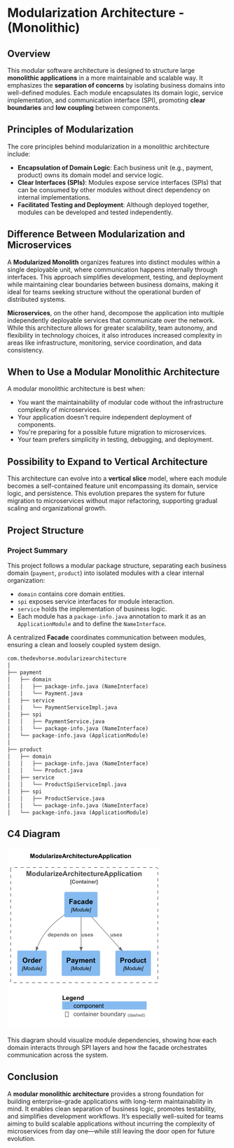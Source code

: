 # Modularization Architecture - (Monolithic)

## Overview

This modular software architecture is designed to structure large **monolithic applications** in a more maintainable and scalable way. It emphasizes the **separation of concerns** by isolating business domains into well-defined modules. Each module encapsulates its domain logic, service implementation, and communication interface (SPI), promoting **clear boundaries** and **low coupling** between components.

## Principles of Modularization

The core principles behind modularization in a monolithic architecture include:

- **Encapsulation of Domain Logic**: Each business unit (e.g., payment, product) owns its domain model and service logic.
- **Clear Interfaces (SPIs)**: Modules expose service interfaces (SPIs) that can be consumed by other modules without direct dependency on internal implementations.
- **Facilitated Testing and Deployment**: Although deployed together, modules can be developed and tested independently.

## Difference Between Modularization and Microservices

A **Modularized Monolith** organizes features into distinct modules within a single deployable unit, where communication happens internally through interfaces. This approach simplifies development, testing, and deployment while maintaining clear boundaries between business domains, making it ideal for teams seeking structure without the operational burden of distributed systems.

**Microservices**, on the other hand, decompose the application into multiple independently deployable services that communicate over the network. While this architecture allows for greater scalability, team autonomy, and flexibility in technology choices, it also introduces increased complexity in areas like infrastructure, monitoring, service coordination, and data consistency.

## When to Use a Modular Monolithic Architecture

A modular monolithic architecture is best when:

- You want the maintainability of modular code without the infrastructure complexity of microservices.
- Your application doesn't require independent deployment of components.
- You're preparing for a possible future migration to microservices.
- Your team prefers simplicity in testing, debugging, and deployment.

## Possibility to Expand to Vertical Architecture

This architecture can evolve into a **vertical slice** model, where each module becomes a self-contained feature unit encompassing its domain, service logic, and persistence. This evolution prepares the system for future migration to microservices without major refactoring, supporting gradual scaling and organizational growth.

## Project Structure

### Project Summary

This project follows a modular package structure, separating each business domain (`payment`, `product`) into isolated modules with a clear internal organization:

- `domain` contains core domain entities.
- `spi` exposes service interfaces for module interaction.
- `service` holds the implementation of business logic.
- Each module has a `package-info.java` annotation to mark it as an `ApplicationModule` and to define the `NameInterface`.

A centralized **Facade** coordinates communication between modules, ensuring a clean and loosely coupled system design.

```
com.thedevhorse.modularizearchitecture
│
├── payment
│   ├── domain
│   │   ├── package-info.java (NameInterface)
│   │   └── Payment.java
│   ├── service
│   │   └── PaymentServiceImpl.java
│   ├── spi
│   │   ├── PaymentService.java
│   │   └── package-info.java (NameInterface)
│   └── package-info.java (ApplicationModule)
│
├── product
│   ├── domain
│   │   ├── package-info.java (NameInterface)
│   │   └── Product.java
│   ├── service
│   │   └── ProductSpiServiceImpl.java
│   ├── spi
│   │   ├── ProductService.java
│   │   └── package-info.java (NameInterface)
│   └── package-info.java (ApplicationModule)
```

## C4 Diagram

![img.png](img.png)

This diagram should visualize module dependencies, showing how each domain interacts through SPI layers and how the facade orchestrates communication across the system.

## Conclusion

A **modular monolithic architecture** provides a strong foundation for building enterprise-grade applications with long-term maintainability in mind. It enables clean separation of business logic, promotes testability, and simplifies development workflows. It’s especially well-suited for teams aiming to build scalable applications without incurring the complexity of microservices from day one—while still leaving the door open for future evolution.
